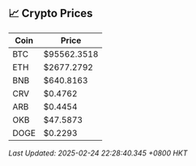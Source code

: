 ## 📈 Crypto Prices

| Coin | Price |
| ---- | ----- |
| BTC | $95562.3518 |
| ETH | $2677.2792 |
| BNB | $640.8163 |
| CRV | $0.4762 |
| ARB | $0.4454 |
| OKB | $47.5873 |
| DOGE | $0.2293 |

_Last Updated: 2025-02-24 22:28:40.345 +0800 HKT_